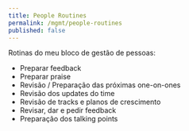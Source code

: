 ```yaml
---
title: People Routines
permalink: /mgmt/people-routines
published: false
---
```


Rotinas do meu bloco de gestão de pessoas:

- Preparar feedback
- Preparar praise
- Revisão / Preparação das próximas one-on-ones
- Revisão dos updates do time
- Revisão de tracks e planos de crescimento
- Revisar, dar e pedir feedback
- Preparação dos talking points